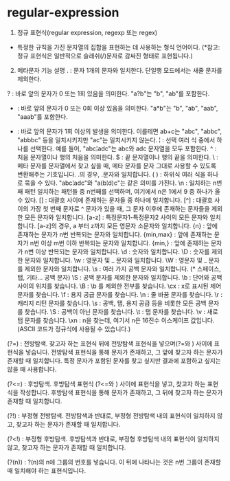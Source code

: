 # regular-expression

1. 정규 표현식(regular expression, regexp 또는 regex) 
 - 특정한 규칙을 가진 문자열의 집합을 표현하는 데 사용하는 형식 언어이다. (*참고: 정규 표현식은 일반적으로 슬래쉬(/)문자로 감싸진 형태로 표현됩니다.)
 
2. 메타문자 기능 설명
\.	: 문자	1개의 문자와 일치한다. 단일행 모드에서는 새줄 문자를 제외한다.

?	: 바로 앞의 문자가 0 또는 1회 있음을 의미한다. "a?b"는 "b", "ab"를 포함한다.

*	: 바로 앞의 문자가 0 또는 0회 이상 있음을 의미한다. "a*b"는 "b", "ab", "aab", "aaab"를 포함한다.
+	: 바로 앞의 문자가 1회 이상의 발생을 의미한다. 이를테면 ab+c는 "abc", "abbc", "abbbc" 등을 일치시키지만 "ac"는 일치시키지 않는다. 
¦	: 선택	여러 식 중에서 하나를 선택한다. 예를 들어, "abc¦adc"는 abc와 adc 문자열을 모두 포함한다.
^	: 처음	문자열이나 행의 처음을 의미한다.
$	: 끝	문자열이나 행의 끝을 의미한다.
\ : 메타 문자를 문자열에서 찾고 싶을 때, 메타 문자를 문자 그대로 사용할 수 있도록 변환해주는 기호입니다. \.의 경우, .문자와 일치합니다.
( )	: 하위식	여러 식을 하나로 묶을 수 있다. "abc¦adc"와 "a(b¦d)c"는 같은 의미를 가진다.
\n :	일치하는 n번째 패턴	일치하는 패턴들 중 n번째를 선택하며, 여기에서 n은 1에서 9 중 하나가 올 수 있다.
[] : 대괄호 사이에 존재하는 문자들 중 하나에 일치합니다.
[^] : 대괄호 사이의 가장 첫 번째 문자로 ^ 문자가 있을 때, 그 문자 이후에 존재하는 문자들을 제외한 모든 문자와 일치합니다.
[a-z] : 특정문자1-특정문자2 사이의 모든 문자와 일치합니다. [a-z]의 경우, a 부터 z까지 모든 영문자 소문자와 일치합니다.
{n} : 앞에 존재하는 문자가 n번 반복되는 문자와 일치합니다.
{min,max} : 앞에 존재하는 문자가 n번 이상 m번 이하 반복되는 문자와 일치합니다.
{min,} : 앞에 존재하는 문자가 n번 이상 반복되는 문자와 일치합니다.
\d : 숫자와 일치합니다.
\D : 숫자를 제외한 문자와 일치합니다.
\w : 영문자 및 _ 문자와 일치합니다.
\W : 영문자 및 _ 문자를 제외한 문자와 일치합니다.
\s : 여러 가지 공백 문자와 일치합니다. (* 스페이스, 탭, 기타… 공백 문자)
\S : 공백 문자를 제외한 문자와 일치합니다.
\b : 단어와 공백 사이의 위치를 찾습니다. 
\B : \b 를 제외한 전부를 찾습니다.
\cx : x로 표시된 제어 문자를 찾습니다.
\f : 용지 공급 문자를 찾습니다.
\n : 줄 바꿈 문자를 찾습니다. 
\r : 캐리지 리턴 문자를 찾습니다. 
\s : 공백, 탭, 용지 공급 등을 비롯한 모든 공백 문자를 찾습니다. 
\S : 공백이 아닌 문자를 찾습니다. 
\t : 탭 문자를 찾습니다. 
\v : 새로 탭 문자를 찾습니다. 
\xn : n을 찾는데, 여기서 n은 16진수 이스케이프 값입니다. (ASCII 코드가 정규식에 사용될 수 있습니다.)

(?=) : 전방탐색. 
찾고자 하는 표현식 뒤에 전방탐색 표현식을 넣으며(?=와 ) 사이에 표현식을 넣습니다. 
전방탐색 표현식을 통해 문자가 존재하고, 그 앞에 찾고자 하는 문자가 존재할 때 일치합니다. 
특정 문자가 포함된 문자를 찾고 싶지만 결과에 포함하고 싶지는 않을 때 사용합니다.

(?<=) : 후방탐색. 
후방탐색 표현식 (?<=와 ) 사이에 표현식을 넣고, 찾고자 하는 표현식을 작성합니다. 
후방탐색 표현식을 통해 문자가 존재하고, 그 뒤에 찾고자 하는 문자가 존재할 때 일치합니다.

(?!) : 부정형 전방탐색. 
전방탐색과 반대로, 부정형 전방탐색 내의 표현식이 일치하지 않고, 찾고자 하는 문자가 존재할 때 일치합니다.

(?<!) : 부정형 후방탐색. 
후방탐색과 반대로, 부정형 후방탐색 내의 표현식이 일치하지 않고, 찾고자 하는 문자가 존재할 때 일치합니다.

(?(n)) : ?(n)의 n에 그룹의 번호를 넣습니다. 이 뒤에 나타나는 것은 n번 그룹이 존재할 때 일치해야 하는 표현식입니다.

